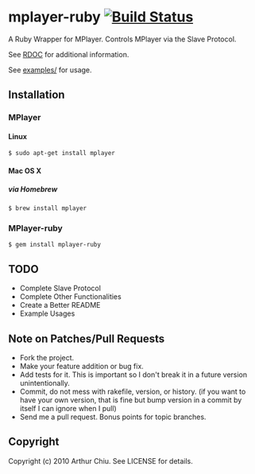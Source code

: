 # mplayer-ruby [![Build Status](https://travis-ci.org/petems/mplayer-ruby.svg?branch=master)](https://travis-ci.org/petems/mplayer-ruby)

A Ruby Wrapper for MPlayer. Controls MPlayer via the Slave Protocol.

See [RDOC](http://mplayer-ruby.rubyforge.org/mplayer-ruby/index.html) for additional information.

See [examples/](http://github.com/petems/mplayer-ruby/tree/master/examples/) for usage.


## Installation


### MPlayer

#### Linux

    $ sudo apt-get install mplayer

#### Mac OS X

##### via Homebrew

    $ brew install mplayer

### MPlayer-ruby

    $ gem install mplayer-ruby

## TODO
* Complete Slave Protocol
* Complete Other Functionalities
* Create a Better README
* Example Usages

## Note on Patches/Pull Requests

* Fork the project.
* Make your feature addition or bug fix.
* Add tests for it. This is important so I don't break it in a
  future version unintentionally.
* Commit, do not mess with rakefile, version, or history.
  (if you want to have your own version, that is fine but bump version in a commit by itself I can ignore when I pull)
* Send me a pull request. Bonus points for topic branches.

## Copyright

Copyright (c) 2010 Arthur Chiu. See LICENSE for details.
